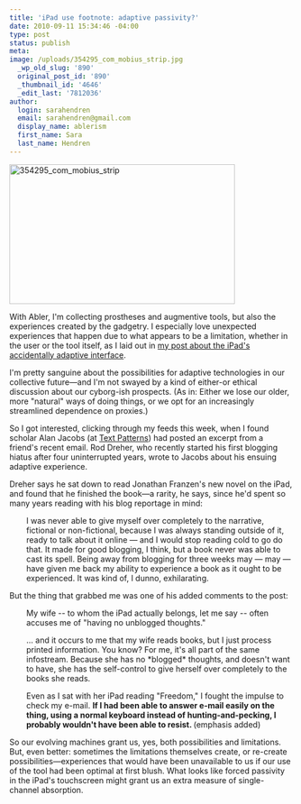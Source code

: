 ```yaml
---
title: 'iPad use footnote: adaptive passivity?'
date: 2010-09-11 15:34:46 -04:00
type: post
status: publish
meta:
image: /uploads/354295_com_mobius_strip.jpg
  _wp_old_slug: '890'
  original_post_id: '890'
  _thumbnail_id: '4646'
  _edit_last: '7812036'
author:
  login: sarahendren
  email: sarahendren@gmail.com
  display_name: ablerism
  first_name: Sara
  last_name: Hendren
---
```


<p><a href="http://ablersite.files.wordpress.com/2010/09/354295_com_mobius_strip.jpg"><img class="alignnone size-full wp-image-4646" alt="354295_com_mobius_strip" src="{{ site.baseurl }}/uploads/354295_com_mobius_strip.jpg" width="400" height="248" /></a></p>
<p>With Abler, I'm collecting prostheses and augmentive tools, but also the experiences created by the gadgetry. I especially love unexpected experiences that happen due to what appears to be a limitation, whether in the user or the tool itself, as I laid out in <a href="../2010/08/bertolt-brecht-adaptive-apps-and-why-the-ipad-isnt-just-for-consuming-content/">my post about the iPad's accidentally adaptive interface</a>.</p>
<p>I'm pretty sanguine about the possibilities for adaptive technologies in our collective future—and I'm not swayed by a kind of either-or ethical discussion about our cyborg-ish prospects. (As in: Either we lose our older, more "natural" ways of doing things, or we opt for an increasingly streamlined dependence on proxies.)</p>
<p>So I got interested, clicking through my feeds this week, when I found scholar Alan Jacobs (at <a href="http://text-patterns.thenewatlantis.com/2010/09/one-readers-report.html#comments">Text Patterns</a>) had posted an excerpt from a friend's recent email. Rod Dreher, who recently started his first blogging hiatus after four uninterrupted years, wrote to Jacobs about his ensuing adaptive experience.</p>
<p>Dreher says he sat down to read Jonathan Franzen's new novel on the iPad, and found that he finished the book—a rarity, he says, since he'd spent so many years reading with his blog reportage in mind:</p>
<p style="padding-left:30px;">I was never able to give myself over completely to the narrative, fictional or non-fictional, because I was always standing outside of it, ready to talk about it online — and I would stop reading cold to go do that. It made for good blogging, I think, but a book never was able to cast its spell. Being away from blogging for three weeks may — may — have given me back my ability to experience a book as it ought to be experienced. It was kind of, I dunno, exhilarating.</p>
<p>But the thing that grabbed me was one of his added comments to the post:</p>
<p style="padding-left:30px;">My wife -- to whom the iPad actually belongs, let me say -- often accuses me of "having no unblogged thoughts."</p>
<p style="padding-left:30px;">... and it occurs to me that my wife reads books, but I just process printed information. You know? For me, it's all part of the same infostream. Because she has no *blogged* thoughts, and doesn't want to have, she has the self-control to give herself over completely to the books she reads.</p>
<p style="padding-left:30px;">Even as I sat with her iPad reading "Freedom," I fought the impulse to check my e-mail. <strong>If I had been able to answer e-mail easily on the thing, using a normal keyboard instead of hunting-and-pecking, I probably wouldn't have been able to resist. </strong>(emphasis added)</p>
<p>So our evolving machines grant us, yes, both possibilities and limitations. But, even better: sometimes the limitations themselves create, or re-create possibilities—experiences that would have been unavailable to us if our use of the tool had been optimal at first blush. What looks like forced passivity in the iPad's touchscreen might grant us an extra measure of single-channel absorption.</p>
